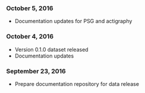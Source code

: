 ### October 5, 2016

- Documentation updates for PSG and actigraphy

### October 4, 2016

- Version 0.1.0 dataset released
- Documentation updates

### September 23, 2016

- Prepare documentation repository for data release
